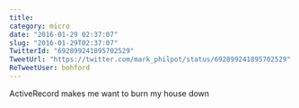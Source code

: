 ```yaml
---
title: 
category: micro
date: "2016-01-29 02:37:07"
slug: "2016-01-29T02:37:07"
TwitterId: "692899241895702529"
TweetUrl: "https://twitter.com/mark_philpot/status/692899241895702529"
ReTweetUser: bohford
---
```


<i class="fa fa-retweet" aria-hidden="true"></i> ActiveRecord makes me want to
burn my house down
